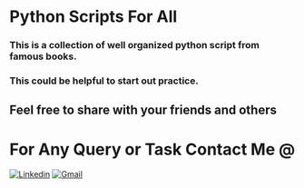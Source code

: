 # Python Scripts For All
### This is a collection of well organized python script from famous books. 
### This could be helpful to start out practice.

## Feel free to share with your friends and others

# For Any Query or Task Contact Me @
[![Linkedin](https://img.shields.io/badge/-LinkedIn-blue?style=flat&logo=Linkedin&logoColor=white)](https://www.linkedin.com/in/rafayet13/)
[![Gmail](https://img.shields.io/badge/-Gmail-c14438?style=flat&logo=Gmail&logoColor=white)](mailto:rafayet13@gmail.com)

